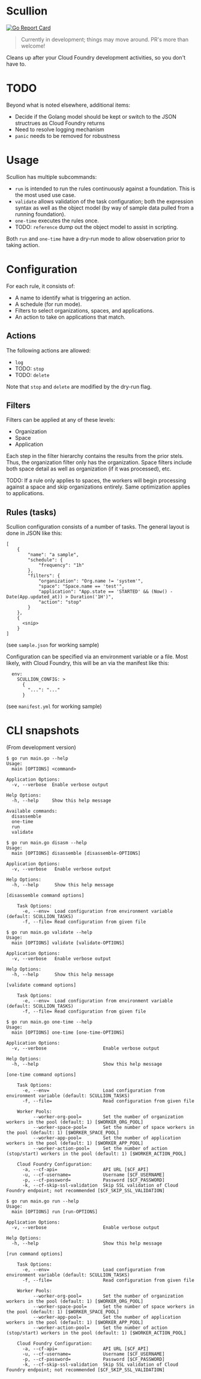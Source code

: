 # Scullion

[![Go Report Card](https://goreportcard.com/badge/github.com/a2geek/scullion)](https://goreportcard.com/report/github.com/a2geek/scullion)

> Currently in development; things may move around. PR's more than welcome!

Cleans up after your Cloud Foundry development activities, so you don't have to.

# TODO

Beyond what is noted elsewhere, additional items:
* Decide if the Golang model should be kept or switch to the JSON structrues as Cloud Foundry returns
* Need to resolve logging mechanism
* `panic` needs to be removed for robustness

# Usage

Scullion has multiple subcommands:

* `run` is intended to run the rules continuously against a foundation. This is the most used use case.
* `validate` allows validation of the task configuration; both the expression syntax as well as the object model (by way of sample data pulled from a running foundation).
* `one-time` executes the rules once.
* TODO: `reference` dump out the object model to assist in scripting.

Both `run` and `one-time` have a dry-run mode to allow observation prior to taking action.

# Configuration

For each rule, it consists of:

* A name to identify what is triggering an action.
* A schedule (for run mode).
* Filters to select organizations, spaces, and applications.
* An action to take on applications that match.

## Actions

The following actions are allowed:

* `log`
* TODO: `stop`
* TODO: `delete`

Note that `stop` and `delete` are modified by the dry-run flag.

## Filters

Filters can be applied at any of these levels:

* Organization
* Space
* Application

Each step in the filter hierarchy contains the results from the prior stels. Thus, the organization filter only has the organization. Space filters include both space detail as well as organization (if it was processed), etc.

TODO: If a rule only applies to spaces, the workers will begin processing against a space and skip organizations entirely. Same optimization applies to applications.

## Rules (tasks)

Scullion configuration consists of a number of tasks.  The general layout is done in JSON like this:

```
[
    {
        "name": "a sample",
        "schedule": {
            "frequency": "1h"
        },
        "filters": {
            "organization": "Org.name != 'system'",
            "space": "Space.name == 'test'",
            "application": "App.state == 'STARTED' && (Now() - Date(App.updated_at)) > Duration('1H')",
            "action": "stop"
        }
    },
    {
      <snip>
    }
]
```

(see `sample.json` for working sample)

Configuration can be specified via an environment variable or a file. Most likely, with Cloud Foundry, this will be an via the manifest like this:

```
  env:
    SCULLION_CONFIG: >
      {
        "...": "..."
      }
```

(see `manifest.yml` for working sample)

# CLI snapshots

(From development version)

```
$ go run main.go --help
Usage:
  main [OPTIONS] <command>

Application Options:
  -v, --verbose  Enable verbose output

Help Options:
  -h, --help     Show this help message

Available commands:
  disassemble
  one-time
  run
  validate
```

```
$ go run main.go disasm --help
Usage:
  main [OPTIONS] disassemble [disassemble-OPTIONS]

Application Options:
  -v, --verbose   Enable verbose output

Help Options:
  -h, --help      Show this help message

[disassemble command options]

    Task Options:
      -e, --env=  Load configuration from environment variable (default: SCULLION_TASKS)
      -f, --file= Read configuration from given file
```

```
$ go run main.go validate --help
Usage:
  main [OPTIONS] validate [validate-OPTIONS]

Application Options:
  -v, --verbose   Enable verbose output

Help Options:
  -h, --help      Show this help message

[validate command options]

    Task Options:
      -e, --env=  Load configuration from environment variable (default: SCULLION_TASKS)
      -f, --file= Read configuration from given file
```

```
$ go run main.go one-time --help
Usage:
  main [OPTIONS] one-time [one-time-OPTIONS]

Application Options:
  -v, --verbose                     Enable verbose output

Help Options:
  -h, --help                        Show this help message

[one-time command options]

    Task Options:
      -e, --env=                    Load configuration from environment variable (default: SCULLION_TASKS)
      -f, --file=                   Read configuration from given file

    Worker Pools:
          --worker-org-pool=        Set the number of organization workers in the pool (default: 1) [$WORKER_ORG_POOL]
          --worker-space-pool=      Set the number of space workers in the pool (default: 1) [$WORKER_SPACE_POOL]
          --worker-app-pool=        Set the number of application workers in the pool (default: 1) [$WORKER_APP_POOL]
          --worker-action-pool=     Set the number of action (stop/start) workers in the pool (default: 1) [$WORKER_ACTION_POOL]

    Cloud Foundry Configuration:
      -a, --cf-api=                 API URL [$CF_API]
      -u, --cf-username=            Username [$CF_USERNAME]
      -p, --cf-password=            Password [$CF_PASSWORD]
      -k, --cf-skip-ssl-validation  Skip SSL validation of Cloud Foundry endpoint; not recommended [$CF_SKIP_SSL_VALIDATION]
```

```
$ go run main.go run --help
Usage:
  main [OPTIONS] run [run-OPTIONS]

Application Options:
  -v, --verbose                     Enable verbose output

Help Options:
  -h, --help                        Show this help message

[run command options]

    Task Options:
      -e, --env=                    Load configuration from environment variable (default: SCULLION_TASKS)
      -f, --file=                   Read configuration from given file

    Worker Pools:
          --worker-org-pool=        Set the number of organization workers in the pool (default: 1) [$WORKER_ORG_POOL]
          --worker-space-pool=      Set the number of space workers in the pool (default: 1) [$WORKER_SPACE_POOL]
          --worker-app-pool=        Set the number of application workers in the pool (default: 1) [$WORKER_APP_POOL]
          --worker-action-pool=     Set the number of action (stop/start) workers in the pool (default: 1) [$WORKER_ACTION_POOL]

    Cloud Foundry Configuration:
      -a, --cf-api=                 API URL [$CF_API]
      -u, --cf-username=            Username [$CF_USERNAME]
      -p, --cf-password=            Password [$CF_PASSWORD]
      -k, --cf-skip-ssl-validation  Skip SSL validation of Cloud Foundry endpoint; not recommended [$CF_SKIP_SSL_VALIDATION]
```